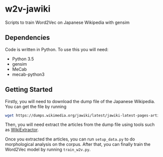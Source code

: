 # w2v-jawiki
Scripts to train Word2Vec on Japanese Wikipedia with gensim

## Dependencies
Code is written in Python. To use this you will need:

- Python 3.5
- gensim
- MeCab
- mecab-python3

## Getting Started
Firstly, you will need to download the dump file of the Japanese Wikipedia. You can get the file by running

```sh
wget https://dumps.wikimedia.org/jawiki/latest/jawiki-latest-pages-articles.xml.bz2
```

Then, you will need extract the articles from the dump file using tools such as [WikiExtractor](https://github.com/attardi/wikiextractor).

Once you extracted the articles, you can run ```setup_data.py``` to do morphological analysis on the corpus. After that, you can finally train the Word2Vec model by running ```train_w2v.py```.
